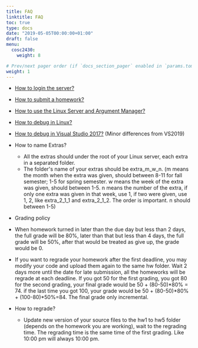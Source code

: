 ```yaml
---
title: FAQ
linktitle: FAQ
toc: true
type: docs
date: "2019-05-05T00:00:00+01:00"
draft: false
menu:
  cosc2430:
    weight: 8

# Prev/next pager order (if `docs_section_pager` enabled in `params.toml`)
weight: 1
---
```


- [How to login the server?](FAQ/login.pdf)
- [How to submit a homework?](FAQ/submit.pdf)
- [How to use the Linux Server and Argument Manager?](https://drive.google.com/drive/folders/1Yex48TruR1X7wOUskOSSkwMYi4bVaqeX?usp=sharing)
- [How to debug in Linux?](https://drive.google.com/drive/folders/1RIW1GIJeCrj3HxN7AEh-7wX4fHmO6tcy?usp=sharing)
- [How to debug in Visual Studio 2017?](https://drive.google.com/drive/folders/19zlFnWnwXb0ujfBamcZnSTdjtWXAxuie?usp=sharing) (Minor differences from VS2019)
- How to name Extras?
  - All the extras should under the root of your Linux server, each extra in a separated folder.
  - The folder's name of your extras should be extra_m_w_n. (m means the month when the extra was given, should between 8-11 for fall semester; 1-5 for spring semester. w means the week of the extra was given, should between 1-5\. n means the number of the extra, if only one extra was given in that week, use 1, if two were given, use 1, 2, like extra_2_1_1 and extra_2_1_2\. The order is important. n should between 1-5)
- Grading policy

- When homework turned in later than the due day but less than 2 days, the full grade will be 80%, later than that but less than 4 days, the full grade will be 50%, after that would be treated as give up, the grade would be 0\.
- If you want to regrade your homework after the first deadline, you may modify your code and upload them again to the same hw folder. Wait 2 days more until the date for late submission, all the homeworks will be regrade at each deadline. If you got 50 for the first grading, you got 80 for the second grading, your final grade would be 50 + (80-50)*80% = 74\. if the last time you got 100, your grade would be 50 + (80-50)*80% + (100-80)\*50%=84\. The final grade only incremental.

- How to regrade?
  - Update new version of your source files to the hw1 to hw5 folder (depends on the homework you are working), wait to the regrading time. The regrading time is the same time of the first grading. Like 10:00 pm will always 10:00 pm.
